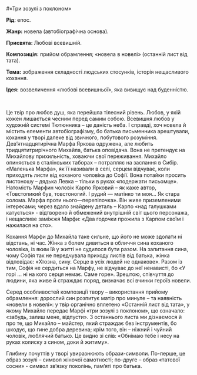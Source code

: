 #«Три зозулі з поклоном»

<p><strong>Рід</strong><span style="font-weight: 400;">: епос.</span></p>
<p><strong>Жанр:</strong><span style="font-weight: 400;"> новела (автобіографічна основа).</span></p>
<p><strong>Присвята: </strong><span style="font-weight: 400;">Любові всевишній. </span></p>
<p><strong>Композиція:</strong><span style="font-weight: 400;"> прийом обрамлення; &laquo;новела в новелі&raquo; (останній лист від тата).</span></p>
<p><strong>Тема:</strong><span style="font-weight: 400;"> зображення складності людських стосунків, історія нещасливого кохання.</span></p>
<p><strong>Ідея:</strong><span style="font-weight: 400;"> возвеличення &laquo;любові всевишньої&raquo;, яка вивищує над буденністю.</span></p>
<p>&nbsp;</p>
<p><span style="font-weight: 400;">Це твір про любов душ, яка перейшла тілесний рівень. Любов, у якій кожен лишається чесним перед самим собою. Всевишня любов у художній системі Тютюнника &ndash; це даність неба. І справді, хоч новела й містить елементи автобіографізму, бо батька письменника арештували, кохання у творі далеке від звичного, побутового розуміння. Дев&rsquo;ятнадцятирічна Марфа Яркова одружена, але любить тридцятитрирічного Михайла, батька оповідача. Вона не претендує на Михайлову прихильність, ховаючи свої переживання. Михайло опиняється в сталінських таборах &ndash; потрапляє на заслання в Сибір. &laquo;Маленька Марфа&raquo;, як її називали в селі, серцем відчуває, коли приходять листи від коханого чоловіка до Софії. Вона потайки просить листоношу &ndash; дядька Левка &ndash; тільки в руках &laquo;подержати письомце&raquo;. Натомість Марфин чоловік Карпо Ярковий &ndash; як каже автор, &laquo;Товстопикий був, товстоногий. І рудий &mdash; матінко ти моя... Як стара солома. Марфа проти нього&mdash;перепілочка&raquo;. Він живе приземленими інтересами; через вдало знайдену деталь &ndash; Карпо &laquo;над галушками катується&raquo; - відтворено й обмежений внутрішній світ цього персонажа, і нещасливе заміжжя Марфи: &laquo;Два годочки прожила з Карпом своїм і нажилася на сто&raquo;.&nbsp;</span></p>
<p><span style="font-weight: 400;">Кохання Марфи до Михайла таке сильне, що його не може здолати ні відстань, ні час. Жінка з болем дивиться в обличчя сина коханого чоловіка, із яким їй у житті не судилося бути разом. На запитання сина, чому Софія так не передчувала приходу листів від батька, жінка відповідає: &laquo;Хтозна, сину. Серце в усіх людей не однакове&raquo;. Разом із тим, Софія не сердиться на Марфу, не відчуває до неї ненависті, бо &laquo;У горі &hellip; ні на кого серця немає. Саме горе&raquo;. Зрештою, співчуття до людини, яка живе й страждає поряд, визначає всі вчинки героїв новели. </span></p>
<p><span style="font-weight: 400;">Серед особливостей композиції твору &ndash; використання прийому обрамлення: дорослий син розпитує матір про минуле &ndash; та наявність &laquo;новели в новелі&raquo;: у твір органічно вплетено &laquo;Останній лист від тата&raquo;, у якому Михайло передає Марфі &laquo;три зозулі з поклоном&raquo;, що означало: &laquo;забудь, залиш мене, відпусти&raquo;. З останнього листа ми дізнаємося й про те, що Михайло &ndash; майстер, який страждає без інструментів, бо шкодує, що гине добра деревина; крім того, він &ndash; ніжний і чуйний чоловік, люблячий батько. Це видно зі слів: &laquo;Обнімаю тебе і несу на руках колиску з сином, доки й житиму&raquo;. </span></p>
<p><span style="font-weight: 400;">Глибину почуттів у творі увиразнюють образи-символи. По-перше, це образ зозулі &ndash; символ жіночої самотності; по-друге &ndash; образ &laquo;татової сосни&raquo; - символ зв&rsquo;язку поколінь, пам&rsquo;яті про батька.</span></p>
